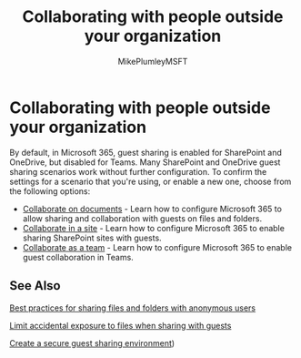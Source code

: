 ﻿---
title: "Collaborating with people outside your organization"
ms.author: mikeplum
author: MikePlumleyMSFT
manager: pamgreen
audience: ITPro
ms.topic: article
ms.service: sharepoint-online
localization_priority: Normal
description: "Learn how to configure Office 365 for collaboration with guest users."
---

# Collaborating with people outside your organization

By default, in Microsoft 365, guest sharing is enabled for SharePoint and OneDrive, but disabled for Teams. Many SharePoint and OneDrive guest sharing scenarios work without further configuration. To confirm the settings for a scenario that you're using, or enable a new one, choose from the following options:

- [Collaborate on documents](collaborate-on-documents.md) - Learn how to configure Microsoft 365 to allow sharing and collaboration with guests on files and folders.
- [Collaborate in a site](collaborate-in-a-site.md) - Learn how to configure Microsoft 365 to enable sharing SharePoint sites with guests.
- [Collaborate as a team](collaborate-as-a-team.md) - Learn how to configure Microsoft 365 to enable guest collaboration in Teams.

## See Also

[Best practices for sharing files and folders with anonymous users](best-practices-anonymous-sharing.md)

[Limit accidental exposure to files when sharing with guests](sharing-limit-accidental-exposure.md)

[Create a secure guest sharing environment](create-a-secure-guest-sharing-environment.md))

